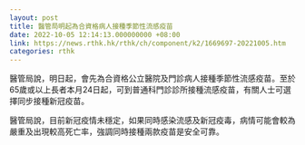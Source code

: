 ```yaml
---
layout: post
title: 醫管局明起為合資格病人接種季節性流感疫苗
date: 2022-10-05 12:14:13.000000000 +08:00
link: https://news.rthk.hk/rthk/ch/component/k2/1669697-20221005.htm
categories: rthk
---
```


醫管局說，明日起，會先為合資格公立醫院及門診病人接種季節性流感疫苗。至於65歲或以上長者本月24日起，可到普通科門診診所接種流感疫苗，有關人士可選擇同步接種新冠疫苗。

醫管局說，目前新冠疫情未穩定，如果同時感染流感及新冠疫毒，病情可能會較為嚴重及出現較高死亡率，強調同時接種兩款疫苗是安全可靠。
